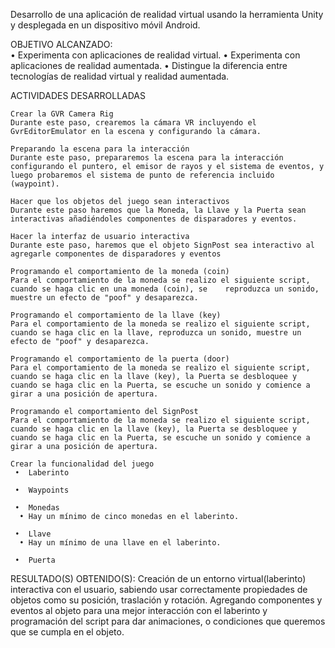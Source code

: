 Desarrollo de una aplicación de realidad virtual usando la herramienta Unity y desplegada en un dispositivo móvil Android.

OBJETIVO ALCANZADO:  
• Experimenta con aplicaciones de realidad virtual. 
• Experimenta con aplicaciones de realidad aumentada.
• Distingue la diferencia entre tecnologías de realidad virtual y realidad aumentada.


ACTIVIDADES DESARROLLADAS

    Crear la GVR Camera Rig 
    Durante este paso, crearemos la cámara VR incluyendo el GvrEditorEmulator en la escena y configurando la cámara. 

    Preparando la escena para la interacción 
    Durante este paso, prepararemos la escena para la interacción configurando el puntero, el emisor de rayos y el sistema de eventos, y luego probaremos el sistema de punto de referencia incluido (waypoint).

    Hacer que los objetos del juego sean interactivos 
    Durante este paso haremos que la Moneda, la Llave y la Puerta sean interactivas añadiéndoles componentes de disparadores y eventos.

    Hacer la interfaz de usuario interactiva 
    Durante este paso, haremos que el objeto SignPost sea interactivo al agregarle componentes de disparadores y eventos

    Programando el comportamiento de la moneda (coin) 
    Para el comportamiento de la moneda se realizo el siguiente script, cuando se haga clic en una moneda (coin), se    reproduzca un sonido, muestre un efecto de "poof" y desaparezca.

    Programando el comportamiento de la llave (key)
    Para el comportamiento de la moneda se realizo el siguiente script, cuando se haga clic en la llave, reproduzca un sonido, muestre un efecto de "poof" y desaparezca.

    Programando el comportamiento de la puerta (door)
    Para el comportamiento de la moneda se realizo el siguiente script, cuando se haga clic en la llave (key), la Puerta se desbloquee y cuando se haga clic en la Puerta, se escuche un sonido y comience a girar a una posición de apertura.

    Programando el comportamiento del SignPost
    Para el comportamiento de la moneda se realizo el siguiente script, cuando se haga clic en la llave (key), la Puerta se desbloquee y cuando se haga clic en la Puerta, se escuche un sonido y comience a girar a una posición de apertura.

    Crear la funcionalidad del juego
     •	Laberinto

     •	Waypoints
   
     •	Monedas
      •	Hay un mínimo de cinco monedas en el laberinto.
   
     •	Llave
      •	Hay un mínimo de una llave en el laberinto.
   
     •	Puerta

RESULTADO(S) OBTENIDO(S):
    Creación de un entorno virtual(laberinto) interactiva con el usuario, sabiendo usar correctamente propiedades de objetos como su posición, traslación y rotación. Agregando componentes y eventos al objeto para una mejor interacción con el laberinto y programación del script para dar animaciones, o condiciones que queremos que se cumpla en el objeto.
